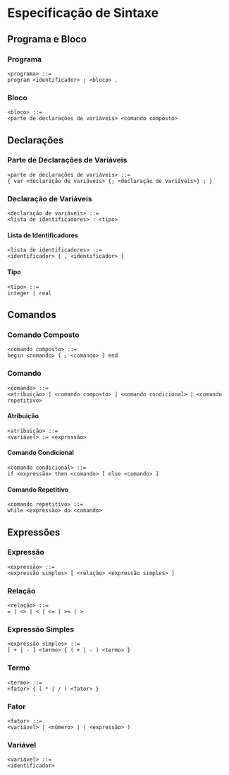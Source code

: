 
# Especificação de Sintaxe

## Programa e Bloco

### Programa

```plaintext
<programa> ::= 
program <identificador> ; <bloco> .
```

### Bloco

```plaintext
<bloco> ::= 
<parte de declarações de variáveis> <comando composto>
```

## Declarações

### Parte de Declarações de Variáveis

```plaintext
<parte de declarações de variáveis> ::= 
{ var <declaração de variáveis> {; <declaração de variáveis>} ; }
```

### Declaração de Variáveis

```plaintext
<declaração de variáveis> ::= 
<lista de identificadores> : <tipo>
```

#### Lista de Identificadores

```plaintext
<lista de identificadores> ::= 
<identificador> { , <identificador> }
```

#### Tipo

```plaintext
<tipo> ::= 
integer | real
```

## Comandos

### Comando Composto

```plaintext
<comando composto> ::= 
begin <comando> { ; <comando> } end
```

### Comando

```plaintext
<comando> ::= 
<atribuição> | <comando composto> | <comando condicional> | <comando repetitivo>
```

#### Atribuição

```plaintext
<atribuição> ::= 
<variável> := <expressão>
```

#### Comando Condicional

```plaintext
<comando condicional> ::= 
if <expressão> then <comando> [ else <comando> ]
```

#### Comando Repetitivo

```plaintext
<comando repetitivo> ::= 
while <expressão> do <comando>
```

## Expressões

### Expressão

```plaintext
<expressão> ::= 
<expressão simples> [ <relação> <expressão simples> ]
```

### Relação

```plaintext
<relação> ::= 
= | <> | < | <= | >= | >
```

### Expressão Simples

```plaintext
<expressão simples> ::= 
[ + | - ] <termo> { ( + | - ) <termo> }
```

### Termo

```plaintext
<termo> ::= 
<fator> { ( * | / ) <fator> }
```

### Fator

```plaintext
<fator> ::= 
<variável> | <número> | ( <expressão> )
```

### Variável

```plaintext
<variável> ::= 
<identificador>
```